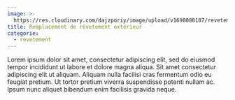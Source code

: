 ```yaml
---
image: >-
  https://res.cloudinary.com/dajzporiy/image/upload/v1698080187/revetement-exterieur_gcieo1.jpg
title: Remplacement de rêvetement extérieur
categorie:
  - revetement
---
```


Lorem ipsum dolor sit amet, consectetur adipiscing elit, sed do eiusmod tempor incididunt ut labore et dolore magna aliqua. Sit amet consectetur adipiscing elit ut aliquam. Aliquam nulla facilisi cras fermentum odio eu feugiat pretium. Ut tortor pretium viverra suspendisse potenti nullam ac. Ipsum nunc aliquet bibendum enim facilisis gravida neque.
